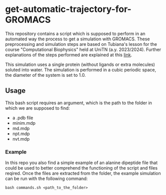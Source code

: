# get-automatic-trajectory-for-GROMACS
This repository contains a script which is supposed to perform in an automated way the process to get a simulation with GROMACS.
These preprocessing and simulation steps are based on Tubiana's lesson for the course "Computational Biophysics" held at UniTN (a.y. 2023/2024).
Further explanations of the steps performed are explained at this [link](https://cbp-unitn.gitlab.io/QCB/tutorial2_gromacs). 

This simulation uses a single protein (without ligands or extra molecules) soluted into water. The simulation is performed in a cubic periodic space, the diameter of the system is set to 1.0.

## Usage

This bash script requires an argument, which is the path to the folder in which we are supposed to find:
- a .pdb file
- minim.mdp
- md.mdp
- npt.mdp
- nvt.mdp

### Example

In this repo you also find a simple example of an alanine dipeptide file that could be used to better comprehend the functioning of the script and files reqired. Once the files are extracted from the folder, the example simulation can be run with the following command:

`bash commands.sh <path_to_the_folder>`